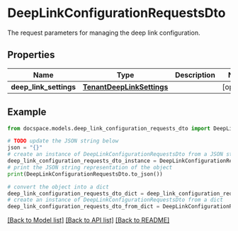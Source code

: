 # DeepLinkConfigurationRequestsDto

The request parameters for managing the deep link configuration.

## Properties

Name | Type | Description | Notes
------------ | ------------- | ------------- | -------------
**deep_link_settings** | [**TenantDeepLinkSettings**](TenantDeepLinkSettings.md) |  | [optional] 

## Example

```python
from docspace.models.deep_link_configuration_requests_dto import DeepLinkConfigurationRequestsDto

# TODO update the JSON string below
json = "{}"
# create an instance of DeepLinkConfigurationRequestsDto from a JSON string
deep_link_configuration_requests_dto_instance = DeepLinkConfigurationRequestsDto.from_json(json)
# print the JSON string representation of the object
print(DeepLinkConfigurationRequestsDto.to_json())

# convert the object into a dict
deep_link_configuration_requests_dto_dict = deep_link_configuration_requests_dto_instance.to_dict()
# create an instance of DeepLinkConfigurationRequestsDto from a dict
deep_link_configuration_requests_dto_from_dict = DeepLinkConfigurationRequestsDto.from_dict(deep_link_configuration_requests_dto_dict)
```
[[Back to Model list]](../README.md#documentation-for-models) [[Back to API list]](../README.md#documentation-for-api-endpoints) [[Back to README]](../README.md)


